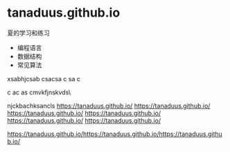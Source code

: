 # tanaduus.github.io
夏的学习和练习

- 编程语言
- 数据结构
- 常见算法

xsabhjcsab
csacsa
c
sa
c

c
ac
as
cmvkfjnskvds\

njckbachksancls
https://tanaduus.github.io/
https://tanaduus.github.io/
https://tanaduus.github.io/
https://tanaduus.github.io/
https://tanaduus.github.io/
https://tanaduus.github.io/




https://tanaduus.github.io/https://tanaduus.github.io/https://tanaduus.github.io/
